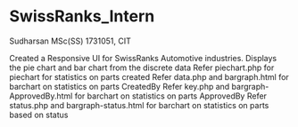 # SwissRanks_Intern
Sudharsan MSc(SS) 1731051, CIT
    
Created a Responsive UI for SwissRanks Automotive industries.
Displays the pie chart and bar chart from the discrete data 
Refer piechart.php for piechart for statistics on parts created
Refer data.php and bargraph.html for barchart on  statistics on parts CreatedBy
Refer key.php and bargraph-ApprovedBy.html for barchart on  statistics on parts ApprovedBy
Refer status.php and bargraph-status.html for barchart on  statistics on parts based on status
